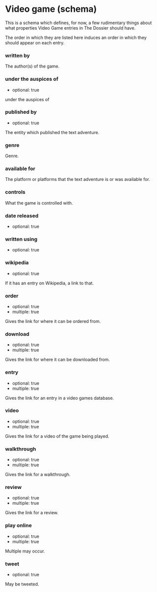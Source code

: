 Video game (schema)
===================

This is a schema which defines, for now, a few rudimentary things about
what properties Video Game entries in The Dossier should have.

The order in which they are listed here induces an order in which they
should appear on each entry.

### written by

The author(s) of the game.

### under the auspices of

*   optional: true

under the auspices of

### published by

*    optional: true

The entity which published the text adventure.

### genre

Genre.

### available for

The platform or platforms that the text adventure is or was available for.

### controls

What the game is controlled with.

### date released

*    optional: true

### written using

*    optional: true

### wikipedia

*    optional: true

If it has an entry on Wikipedia, a link to that.

### order

*    optional: true
*    multiple: true

Gives the link for where it can be ordered from.

### download

*    optional: true
*    multiple: true

Gives the link for where it can be downloaded from.

### entry

*    optional: true
*    multiple: true

Gives the link for an entry in a video games database.

### video

*    optional: true
*    multiple: true

Gives the link for a video of the game being played.

### walkthrough

*    optional: true
*    multiple: true

Gives the link for a walkthrough.

### review

*    optional: true
*    multiple: true

Gives the link for a review.

### play online

*    optional: true
*    multiple: true

Multiple may occur.

### tweet

*    optional: true

May be tweeted.
